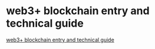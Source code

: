 # web3+ blockchain entry and technical guide
[web3+ blockchain entry and technical guide](https://aiwithcloud.com/2022/09/16/web3_blockchain_entry_and_technical_guide/)